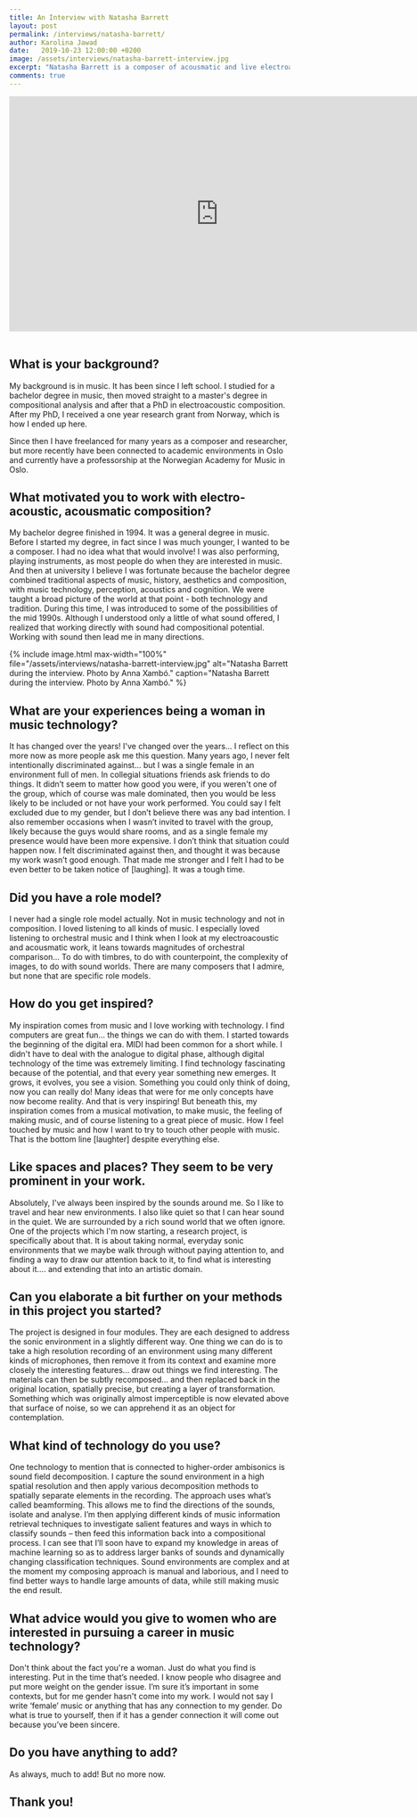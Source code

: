 ```yaml
---
title: An Interview with Natasha Barrett
layout: post
permalink: /interviews/natasha-barrett/
author: Karolina Jawad
date:   2019-10-23 12:00:00 +0200
image: /assets/interviews/natasha-barrett-interview.jpg
excerpt: "Natasha Barrett is a composer of acousmatic and live electroacoustic concert works, sound and multi-media installations, and interactive music. She is a leading voice in the new wave of artists working with ambisonics, 3-D sound, and its contemporary music context."
comments: true
---
```


<div class="videoWrapper">
<iframe width="750" height="422" src="https://www.youtube.com/embed/seYC22_chlI" frameborder="0" allow="accelerometer; autoplay; encrypted-media; gyroscope; picture-in-picture" allowfullscreen></iframe>
</div>

<br />

## What is your background?

My background is in music. It has been since I left school. I studied for a bachelor degree in music, then moved straight to a master's degree in compositional analysis and after that a PhD in electroacoustic composition. After my PhD, I received a one year research grant from Norway, which is how I ended up here.

Since then I have freelanced for many years as a composer and researcher, but more recently have been connected to academic environments in Oslo and currently have a professorship at the Norwegian Academy for Music in Oslo.

## What motivated you to work with electro-acoustic, acousmatic composition?

My bachelor degree finished in 1994. It was a general degree in music. Before I started my degree, in fact since I was much younger, I wanted to be a composer. I had no idea what that would involve! I was also performing, playing instruments, as most people do when they are interested in music. And then at university I believe I was fortunate because the bachelor degree combined traditional aspects of music, history, aesthetics and composition, with music technology, perception, acoustics and cognition. We were taught a broad picture of the world at that point - both technology and tradition. During this time, I was introduced to some of the possibilities of the mid 1990s. Although I understood only a little of what sound offered, I realized that working directly with sound had compositional potential. Working with sound then lead me in many directions.


{% include image.html
max-width="100%" file="/assets/interviews/natasha-barrett-interview.jpg" alt="Natasha Barrett during the interview. Photo by Anna Xambó."
caption="Natasha Barrett during the interview. Photo by Anna Xambó." %}

## What are your experiences being a woman in music technology?

It has changed over the years! I've changed over the years… I reflect on this more now as more people ask me this question. Many years ago, I never felt intentionally discriminated against… but I was a single female in an environment full of men. In collegial situations friends ask friends to do things. It didn’t seem to matter how good you were, if you weren't one of the group, which of course was male dominated, then you would be less likely to be included or not have your work performed. You could say I felt excluded due to my gender, but I don’t believe there was any bad intention. I also remember occasions when I wasn’t invited to travel with the group, likely because the guys would share rooms, and as a single female my presence would have been more expensive. I don’t think that situation could happen now. I felt discriminated against then, and thought it was because my work wasn’t good enough. That made me stronger and I felt I had to be even better to be taken notice of [laughing]. It was a tough time.

## Did you have a role model?

I never had a single role model actually. Not in music technology and not in composition. I loved listening to all kinds of music. I especially loved listening to orchestral music and I think when I look at my electroacoustic and acousmatic work, it leans towards magnitudes of orchestral comparison… To do with timbres, to do with counterpoint, the complexity of images, to do with sound worlds. There are many composers that I admire, but none that are specific role models.

## How do you get inspired?

My inspiration comes from music and I love working with technology. I find computers are great fun… the things we can do with them. I started towards the beginning of the digital era. MIDI had been common for a short while. I didn't have to deal with the analogue to digital phase, although digital technology of the time was extremely limiting. I find technology fascinating because of the potential, and that every year something new emerges. It grows, it evolves, you see a vision. Something you could only think of doing, now you can really do! Many ideas that were for me only concepts have now become reality. And that is very inspiring! But beneath this, my inspiration comes from a musical motivation, to make music, the feeling of making music, and of course listening to a great piece of music. How I feel touched by music and how I want to try to touch other people with music. That is the bottom line [laughter] despite everything else. 

## Like spaces and places? They seem to be very prominent in your work.

Absolutely, I've always been inspired by the sounds around me. So I like to travel and hear new environments. I also like quiet so that I can hear sound in the quiet. We are surrounded by a rich sound world that we often ignore. One of the projects which I'm now starting, a research project, is specifically about that. It is about taking normal, everyday sonic environments that we maybe walk through without paying attention to, and finding a way to draw our attention back to it, to find what is interesting about it…. and extending that into an artistic domain. 

## Can you elaborate a bit further on your methods in this project you started?

The project is designed in four modules. They are each designed to address the sonic environment in a slightly different way. One thing we can do is to take a high resolution recording of an environment using many different kinds of microphones, then remove it from its context and examine more closely the interesting features… draw out things we find interesting. The materials can then be subtly recomposed… and then replaced back in the original location, spatially precise, but creating a layer of transformation. Something which was originally almost imperceptible is now elevated above that surface of noise, so we can apprehend it as an object for contemplation.

## What kind of technology do you use?

One technology to mention that is connected to higher-order ambisonics is sound field decomposition. I capture the sound environment in a high spatial resolution and then apply various decomposition methods to spatially separate elements in the recording. The approach uses what’s called beamforming. This allows me to find the directions of the sounds, isolate and analyse. I’m then applying different kinds of music information retrieval techniques to investigate salient features and ways in which to classify sounds – then feed this information back into a compositional process. I can see that I’ll soon have to expand my knowledge in areas of machine learning so as to address larger banks of sounds and dynamically changing classification techniques. Sound environments are complex and at the moment my composing approach is manual and laborious, and I need to find better ways to handle large amounts of data, while still making music the end result.

## What advice would you give to women who are interested in pursuing a career in music technology?

Don't think about the fact you're a woman. Just do what you find is interesting. Put in the time that’s needed. I know people who disagree and put more weight on the gender issue. I’m sure it’s important in some contexts, but for me gender hasn't come into my work. I would not say I write ‘female’ music or anything that has any connection to my gender. Do what is true to yourself, then if it has a gender connection it will come out because you’ve been sincere. 

## Do you have anything to add?

As always, much to add! But no more now.

## Thank you!
